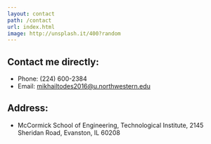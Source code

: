 ```yaml
---
layout: contact
path: /contact
url: index.html
image: http://unsplash.it/400?random
---
```


## Contact me directly:

* Phone: (224) 600-2384
* Email: mikhailtodes2016@u.northwestern.edu

## Address: 

* McCormick School of Engineering,
  Technological Institute,
  2145 Sheridan Road,
  Evanston, IL
  60208

